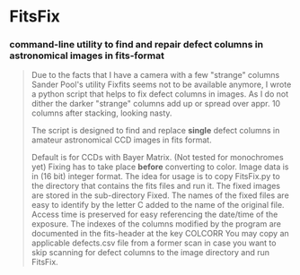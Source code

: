 # FitsFix
### command-line utility to find and repair defect columns in astronomical images in fits-format

> Due to the facts that I have a camera with a few "strange" columns Sander Pool's utility Fixfits seems not to be available anymore, I wrote a python script that helps to fix defect columns in images. As I do not dither the darker "strange" columns add up or spread over appr. 10 columns after stacking, looking nasty. 
> 
> The script is designed to find and replace **single** defect columns in amateur astronomical CCD images in fits format.
> 
> Default is for CCDs with Bayer Matrix. (Not tested for monochromes yet)
> Fixing has to take place **before** converting to color.
> Image data is in (16 bit) integer format.
> The idea for usage is to copy FitsFix.py to the directory that contains the fits files and run it. The fixed images are stored in the sub-directory Fixed. The names of the fixed files are easy to identify by the letter C added to the name of the original file. Access time is preserved for easy referencing the date/time of the exposure. The indexes of the columns modified by the program are documented in the fits-header at the key COLCORR
> You may copy an applicable defects.csv file from a former scan in case you want to skip scanning for defect columns to the image directory and run FitsFix.
